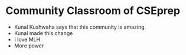 # Community Classroom of CSEprep

- Kunal Kushwaha says that this community is amazing.
- Kunal made this change
- I love MLH
- More power
